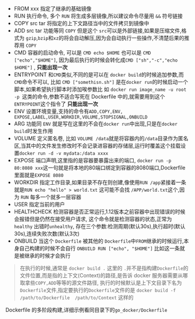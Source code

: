 
- FROM xxx          指定了继承的基础镜像
- RUN               执行命令, 多个 `RUN` 将生成多层镜像,所以建议命令尽量用 `&&` 符号链接
- COPY  src tar     将指定的上下文路径当中的文件拷贝到镜像中
- ADD   src tar     功能等同 `COPY` 但是这个 `src`可以是外部链接,如果是压缩文件,格式为 `gzip`,`bzip`和`xz`的将会自动解压,因为会自动执行一些操作,不清楚后果的推荐用 `COPY`
- CMD               容器的启动命令, 可以是 `CMD echo $HOME` 也可以是 `CMD ["echo","$HOME"]`, 因为最后执行的时候会转化成`CMD ["sh","-c","echo $HOME"]`   , **只能出现一次**
- ENTRYPOINT        和`CMD`类似,不同的是可以在 `docker build`的时候追加参数,而`CMD`命令不可以, 比如 `CMD ["somethisn.sh"]` 是在`docker run`的时候启动一个脚本,如果希望执行脚本时添加唉参数比 如 `docker run image_name -u root -p `这类的命令,参数不适合写死在 Dockerfile 中的,就需要用到这个`ENTRYPOINT`这个指令了 **只能出现一次**
- ENV               设置环境变量,支持的命令有`ADD,COPY,ENV, EXPOSE,LABEL,USER,WORKDIR,VOLUME,STOPSIGNAL,ONBUILD`
- ARG               功能同 `ENV` 就是写在这里的不会在`docker run`中出现,只是在`docker build`时发生作用
- VOLUME            定义匿名卷, 比如 `VOLUME /data`就是将容器内的`/data`目录作为匿名区,当其中的文件发生修改时不会记录进容器的存储层,运行时覆盖这个挂载设置`docker run -d -v mydata:/data xxxx`
- EXPOSE            端口声明,这里指的是容器要暴露出来的端口, `docker run -p 80:8080 xxx`这一句就是将本地的80端口绑定到容器的8080端口,Dockerfile 里面就是`EXPOSE 8080`
- WORKDIR           指定工作目录,如果目录不存在则创建,像使用`RUN /app`紧接着一条就是`RUN echo "hello" > world.txt` 这可能不会找 `/APP/world.txt`这个,因为 `RUN` 每多一个就多一层容器
- USER              指定当前的用户
- HEALTHCHECK       检测容器是否正常运行,1.12版本之前容器中出现错误的时候会报错但是仍然在接受用户请求, 这个命令就是检测容器的状态,正常为`healthy` 出错时`unhealthy`, 存在三个参数:检测周期(默认30s),执行超时(默认30s),连续失败次数(默认3次)
- ONBUILD           当这个 `Dockerfile` 被其他的 `Dockerfile`中`FROM`继承的时候运行,本身自己构建的时候不会自行 `ONBUILD RUN ["echo", "$HOME"]` 比如这一条就是被继承的时候才会执行


> 在执行的时候,通常是 `docker build .` 这里的 `.`并不是指构建`Dockerfile`的文件位置,而是指的上下文(Context)的路径,是告诉 docker 服务器需要从哪取拿些`COPY,ADD`等等的源文件路径, 执行的时候默认是上下文目录下名为`Dockerfile`文件,指定要执行的`Dockerfile`文件的是 `docker build -f /path/to/Dockerfile  /path/to/Context` 这样的 

Dockerfile 的多阶段构建,详细示例看同目录下的`go_docker/Dockerfile`